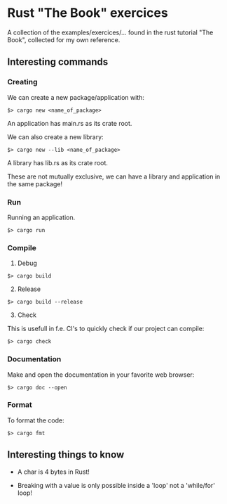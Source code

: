 Rust "The Book" exercices
=========================

A collection of the examples/exercices/... found in the rust tutorial "The Book", collected for my own reference.

Interesting commands
--------------------

### Creating ###

We can create a new package/application with:

```
$> cargo new <name_of_package>
```

An application has main.rs as its crate root.

We can also create a new library:

```
$> cargo new --lib <name_of_package>
```

A library has lib.rs as its crate root.

These are not mutually exclusive, we can have a library and application in the same package!

### Run ###

Running an application.

```
$> cargo run
```

### Compile ###

1. Debug
```
$> cargo build
```

2. Release
```
$> cargo build --release
```

3. Check

This is usefull in f.e. CI's to quickly check if our project can compile:
```
$> cargo check
```

### Documentation ###

Make and open the documentation in your favorite web browser:
```
$> cargo doc --open
```

### Format ###

To format the code:
```
$> cargo fmt
```

Interesting things to know
--------------------------

* A char is 4 bytes in Rust!

* Breaking with a value is only possible inside a 'loop' not a 'while/for' loop!
